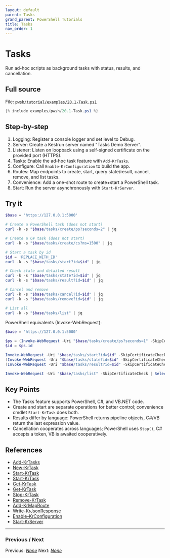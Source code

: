 ```yaml
---
layout: default
parent: Tasks
grand_parent: PowerShell Tutorials
title: Tasks
nav_order: 1
---
```


# Tasks

Run ad-hoc scripts as background tasks with status, results, and cancellation.

## Full source

File: [`pwsh/tutorial/examples/20.1-Task.ps1`][20.1-Task.ps1]

```powershell
{% include examples/pwsh/20.1-Task.ps1 %}
```

## Step-by-step

1. Logging: Register a console logger and set level to Debug.
2. Server: Create a Kestrun server named "Tasks Demo Server".
3. Listener: Listen on loopback using a self-signed certificate on the provided port (HTTPS).
4. Tasks: Enable the ad-hoc task feature with `Add-KrTasks`.
5. Configure: Call `Enable-KrConfiguration` to build the app.
6. Routes: Map endpoints to create, start, query state/result, cancel, remove, and list tasks.
7. Convenience: Add a one-shot route to create+start a PowerShell task.
8. Start: Run the server asynchronously with `Start-KrServer`.

## Try it

```powershell
$base = 'https://127.0.0.1:5000'

# Create a PowerShell task (does not start)
curl -k -s "$base/tasks/create/ps?seconds=2" | jq

# Create a C# task (does not start)
curl -k -s "$base/tasks/create/cs?ms=1500" | jq

# Start a task by id
$id = 'REPLACE_WITH_ID'
curl -k -s "$base/tasks/start?id=$id" | jq

# Check state and detailed result
curl -k -s "$base/tasks/state?id=$id" | jq
curl -k -s "$base/tasks/result?id=$id" | jq

# Cancel and remove
curl -k -s "$base/tasks/cancel?id=$id" | jq
curl -k -s "$base/tasks/remove?id=$id" | jq

# List all
curl -k -s "$base/tasks/list" | jq
```

PowerShell equivalents (Invoke-WebRequest):

```powershell
$base = 'https://127.0.0.1:5000'

$ps = (Invoke-WebRequest -Uri "$base/tasks/create/ps?seconds=1" -SkipCertificateCheck).Content | ConvertFrom-Json
$id = $ps.id

Invoke-WebRequest -Uri "$base/tasks/start?id=$id" -SkipCertificateCheck | Out-Null
(Invoke-WebRequest -Uri "$base/tasks/state?id=$id" -SkipCertificateCheck).Content | ConvertFrom-Json
(Invoke-WebRequest -Uri "$base/tasks/result?id=$id" -SkipCertificateCheck).Content | ConvertFrom-Json

Invoke-WebRequest -Uri "$base/tasks/list" -SkipCertificateCheck | Select-Object -ExpandProperty Content | ConvertFrom-Json
```

## Key Points

- The Tasks feature supports PowerShell, C#, and VB.NET code.
- Create and start are separate operations for better control; convenience cmdlet `Start-KrTask` does both.
- Results differ by language: PowerShell returns pipeline objects, C#/VB return the last expression value.
- Cancellation cooperates across languages; PowerShell uses `Stop()`, C# accepts a token, VB is awaited cooperatively.

## References

- [Add-KrTasks](/pwsh/cmdlets/Add-KrTasks)
- [New-KrTask](/pwsh/cmdlets/New-KrTask)
- [Start-KrTask](/pwsh/cmdlets/Start-KrTask)
- [Start-KrTask](/pwsh/cmdlets/Start-KrTask)
- [Get-KrTask](/pwsh/cmdlets/Get-KrTask)
- [Get-KrTask](/pwsh/cmdlets/Get-KrTask)
- [Stop-KrTask](/pwsh/cmdlets/Stop-KrTask)
- [Remove-KrTask](/pwsh/cmdlets/Remove-KrTask)
- [Add-KrMapRoute](/pwsh/cmdlets/Add-KrMapRoute)
- [Write-KrJsonResponse](/pwsh/cmdlets/Write-KrJsonResponse)
- [Enable-KrConfiguration](/pwsh/cmdlets/Enable-KrConfiguration)
- [Start-KrServer](/pwsh/cmdlets/Start-KrServer)

---

### Previous / Next

Previous: [_None_](.)
Next: [_None_](.)

[20.1-Task.ps1]: /pwsh/tutorial/examples/20.1-Task.ps1
